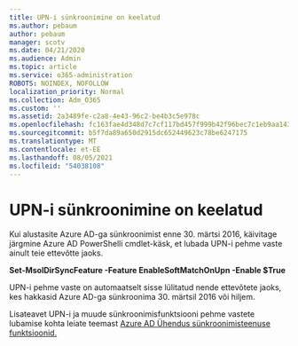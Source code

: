 ```yaml
---
title: UPN-i sünkroonimine on keelatud
ms.author: pebaum
author: pebaum
manager: scotv
ms.date: 04/21/2020
ms.audience: Admin
ms.topic: article
ms.service: o365-administration
ROBOTS: NOINDEX, NOFOLLOW
localization_priority: Normal
ms.collection: Adm_O365
ms.custom: ''
ms.assetid: 2a3489fe-c2a8-4e43-96c2-be4b3c5e978c
ms.openlocfilehash: fc163fae4d348d7c7cf117bd457f999b42f96bec7c1eb9aa1435e346131d06de
ms.sourcegitcommit: b5f7da89a650d2915dc652449623c78be6247175
ms.translationtype: MT
ms.contentlocale: et-EE
ms.lasthandoff: 08/05/2021
ms.locfileid: "54038108"
---
```

# <a name="upn-sync-disabled"></a>UPN-i sünkroonimine on keelatud

Kui alustasite Azure AD-ga sünkroonimist enne 30. märtsi 2016, käivitage järgmine Azure AD PowerShelli cmdlet-käsk, et lubada UPN-i pehme vaste ainult teie ettevõtte jaoks.
  
 **Set-MsolDirSyncFeature -Feature EnableSoftMatchOnUpn -Enable $True**
  
UPN-i pehme vaste on automaatselt sisse lülitatud nende ettevõtete jaoks, kes hakkasid Azure AD-ga sünkroonima 30. märtsil 2016 või hiljem.
  
Lisateavet UPN-i ja muude sünkroonimisfunktsiooni pehme vastete lubamise kohta leiate teemast [Azure AD Ühendus sünkroonimisteenuse funktsioonid.](https://docs.microsoft.com/azure/active-directory/connect/active-directory-aadconnectsyncservice-features)
  

